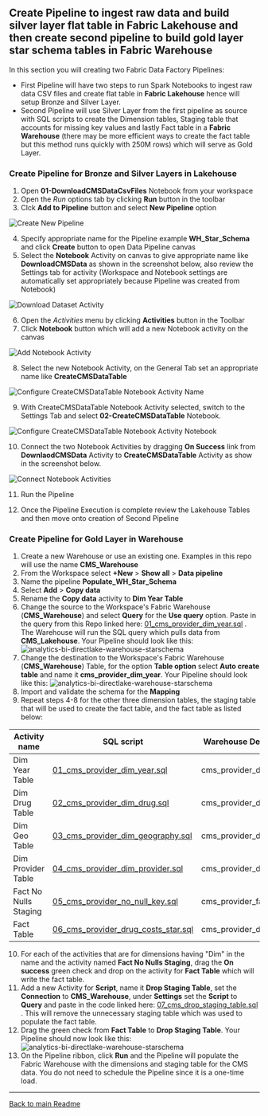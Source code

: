 
## Create Pipeline to ingest raw data and build silver layer flat table in **Fabric Lakehouse** and then create second pipeline to build gold layer star schema tables in **Fabric Warehouse**


In this section you will creating two Fabric Data Factory Pipelines:
* First Pipeline will have two steps to run Spark Notebooks to ingest raw data CSV files and create flat table in **Fabric Lakehouse** hence will setup Bronze and Silver Layer.
* Second Pipeline will use Silver Layer from the first pipeline as source with SQL scripts to create the Dimension tables, Staging table that accounts for missing key values and lastly Fact table in a **Fabric Warehouse** (there may be more efficient ways to create the fact table but this method runs quickly with 250M rows) which will serve as Gold Layer.

### Create Pipeline for Bronze and Silver Layers in Lakehouse
1. Open **01-DownloadCMSDataCsvFiles** Notebook from your workspace
2. Open the *Run* options tab by clicking **Run** button in the toolbar 
3. Clck **Add to Pipeline** button and select **New Pipeline** option
   
![Create New Pipeline](../Images/LakehousePipelineCreate.jpg)

4. Specify appropriate name for the Pipeline example **WH_Star_Schema** and click **Create** button to open Data Pipeline canvas
5. Select the **Notebook** Activity on canvas to give appropriate name like **DownloadCMSData** as shown in the screenshot below, also review the Settings tab for activity (Workspace and Notebook settings are automatically set appropriately because Pipeline was created from Notebook)
   
![Download Dataset Activity](../Images/WarehousePipelineDownloadDataActivity.jpg)

6. Open the *Activities* menu by clicking **Activities** button in the Toolbar
7. Click **Notebook** button which will add a new Notebook activity on the canvas
   
![Add Notebook Activity](../Images/WarehousePipelineAddNotebookActivity.jpg)
    
8. Select the new Notebook Activity, on the General Tab set an appropriate name like **CreateCMSDataTable**
   
![Configure CreateCMSDataTable Notebook Activity Name](../Images/WarehousePipelineCreateCMSDataTableActivity1.jpg)

9.  With CreateCMSDataTable Notebook Activity selected, switch to the Settings Tab and select **02-CreateCMSDataTable** Notebook.

![Configure CreateCMSDataTable Notebook Activity Notebook](../Images/WarehousePipelineCreateCMSDataTableActivity2.jpg)

10. Connect the two Notebook Activities by dragging **On Success** link from **DownlaodCMSData** Activity to **CreateCMSDataTable** Activity as show in the screenshot below.
   
![Connect Notebook Activities](../Images/WarehousePipelineConnectNotebookActivities.jpg)

11. Run the Pipeline 

12. Once the Pipeline Execution is complete review the Lakehouse Tables and then move onto creation of Second Pipeline


### Create Pipeline for Gold Layer in Warehouse
1. Create a new Warehouse or use an existing one. Examples in this repo will use the name **CMS_Warehouse**
2. From the Workspace select **+New** > **Show all** > **Data pipeline**
3. Name the pipeline **Populate_WH_Star_Schema**
4. Select **Add** > **Copy data**
5. Rename the **Copy data** activity to **Dim Year Table**
6. Change the source to the Workspace's Fabric Warehouse (**CMS_Warehouse**) and select **Query** for the **Use query** option. Paste in the query from this Repo linked here: [01_cms_provider_dim_year.sql](../scripts/01_cms_provider_dim_year.sql) . The Warehouse will run the SQL query which pulls data from **CMS_Lakehouse**. Your Pipeline should look like this:
![analytics-bi-directlake-warehouse-starschema](../Images/WarehousePipelineSource.png)
7. Change the destination to the Workspace's Fabric Warehouse (**CMS_Warehouse**) Table, for the option **Table option** select **Auto create table** and name it **cms_provider_dim_year**. Your Pipeline should look like this:
![analytics-bi-directlake-warehouse-starschema](../Images/WarehousePipelineDestination.png)
8. Import and validate the schema for the **Mapping**
9. Repeat steps 4-8 for the other three dimension tables, the staging table that will be used to create the fact table, and the fact table as listed below:

 | Activity name | SQL script | Warehouse Destination table | 
 | ------------- | --------------------------------- | ------------------------------------------- | 
 | Dim Year Table | [01_cms_provider_dim_year.sql](../scripts/01_cms_provider_dim_year.sql) | cms_provider_dim_year | 
 | Dim Drug Table | [02_cms_provider_dim_drug.sql](../scripts/02_cms_provider_dim_drug.sql) | cms_provider_dim_drug | 
 | Dim Geo Table | [03_cms_provider_dim_geography.sql](../scripts/03_cms_provider_dim_geography.sql) | cms_provider_dim_geography | 
 | Dim Provider Table | [04_cms_provider_dim_provider.sql](../scripts/04_cms_provider_dim_provider.sql) | cms_provider_dim_provider | 
 | Fact No Nulls Staging | [05_cms_provider_no_null_key.sql](../scripts/05_cms_provider_fact_no_null_key.sql) | cms_provider_fact_no_null_key | 
 | Fact Table | [06_cms_provider_drug_costs_star.sql](../scripts/06_cms_provider_drug_costs_star.sql) | cms_provider_drug_costs_star | 

10. For each of the activities that are for dimensions having "Dim" in the name and the activity named **Fact No Nulls Staging**, drag the **On success** green check and drop on the activity for **Fact Table** which will write the fact table.
11. Add a new Activity for **Script**, name it **Drop Staging Table**, set the **Connection** to **CMS_Warehouse**, under **Settings** set the **Script** to **Query** and paste in the code linked here: [07_cms_drop_staging_table.sql](./scripts/07_cms_drop_staging_table.sql) . This will remove the unnecessary staging table which was used to populate the fact table.
12. Drag the green check from **Fact Table** to **Drop Staging Table**. Your Pipeline should now look like this:
![analytics-bi-directlake-warehouse-starschema](../Images/WarehousePipelineFinal.png)
13. On the Pipeline ribbon, click **Run** and the Pipeline will populate the Fabric Warehouse with the dimensions and staging table for the CMS data. You do not need to schedule the Pipeline since it is a one-time load.

***

[Back to main Readme](../Readme.md#step-2-download-raw-files-and-build-out-silver-and-gold-layer-tables-star-schema-to-be-used-for-reporting)